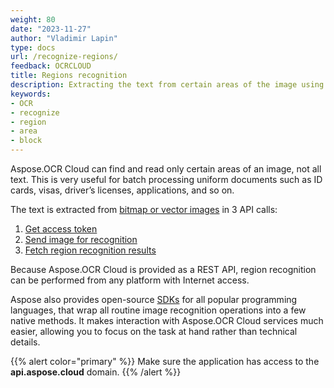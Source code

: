 ```yaml
---
weight: 80
date: "2023-11-27"
author: "Vladimir Lapin"
type: docs
url: /recognize-regions/
feedback: OCRCLOUD
title: Regions recognition
description: Extracting the text from certain areas of the image using ASPOSE.OCR Cloud API.
keywords:
- OCR
- recognize
- region
- area
- block
---
```


Aspose.OCR Cloud can find and read only certain areas of an image, not all text. This is very useful for batch processing uniform documents such as ID cards, visas, driver’s licenses, applications, and so on.

The text is extracted from [bitmap or vector images](/ocr/supported-file-formats/) in 3 API calls:

1. [Get access token](/ocr/authorization/)
2. [Send image for recognition](/ocr/send-image-regions-for-recognition/)
3. [Fetch region recognition results](/ocr/fetch-region-recognition-result/)

Because Aspose.OCR Cloud is provided as a REST API, region recognition can be performed from any platform with Internet access.

Aspose also provides open-source [SDKs](/ocr/region-recognition-sdk/) for all popular programming languages, that wrap all routine image recognition operations into a few native methods. It makes interaction with Aspose.OCR Cloud services much easier, allowing you to focus on the task at hand rather than technical details.

{{% alert color="primary" %}}
Make sure the application has access to the **api.aspose.cloud** domain.
{{% /alert %}}
